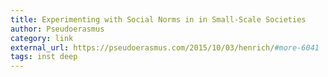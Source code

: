```yaml
---
title: Experimenting with Social Norms in in Small-Scale Societies
author: Pseudoerasmus
category: link
external_url: https://pseudoerasmus.com/2015/10/03/henrich/#more-6041
tags: inst deep
---
```

